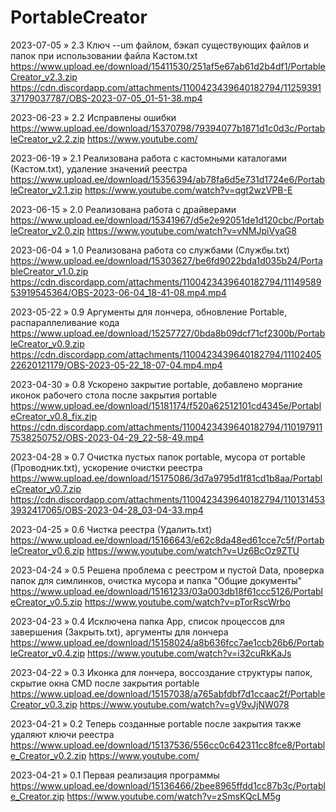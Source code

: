 # PortableCreator
2023-07-05 » 2.3
Ключ --um файлом, бэкап существующих файлов и папок при использовании файла Кастом.txt
https://www.upload.ee/download/15411530/251af5e67ab61d2b4df1/PortableCreator_v2.3.zip
https://cdn.discordapp.com/attachments/1100423439640182794/1125939137179037787/OBS-2023-07-05_01-51-38.mp4

2023-06-23 » 2.2
Исправлены ошибки
https://www.upload.ee/download/15370798/79394077b1871d1c0d3c/PortableCreator_v2.2.zip
https://www.youtube.com/

2023-06-19 » 2.1
Реализована работа с кастомными каталогами (Кастом.txt), удаление значений реестра
https://www.upload.ee/download/15356394/ab78fa6d5e731d1724e6/PortableCreator_v2.1.zip
https://www.youtube.com/watch?v=qgt2wzVPB-E

2023-06-15 » 2.0
Реализована работа с драйверами
https://www.upload.ee/download/15341967/d5e2e92051de1d120cbc/PortableCreator_v2.0.zip
https://www.youtube.com/watch?v=vNMJpiVyaG8

2023-06-04 » 1.0
Реализована работа со службами (Службы.txt)
https://www.upload.ee/download/15303627/be6fd9022bda1d035b24/PortableCreator_v1.0.zip
https://cdn.discordapp.com/attachments/1100423439640182794/1114958953919545364/OBS-2023-06-04_18-41-08.mp4.mp4

2023-05-22 » 0.9
Аргументы для лончера, обновление Portable, распараллеливание кода
https://www.upload.ee/download/15257727/0bda8b09dcf71cf2300b/PortableCreator_v0.9.zip
https://cdn.discordapp.com/attachments/1100423439640182794/1110240522620121179/OBS-2023-05-22_18-07-04.mp4.mp4

2023-04-30 » 0.8
Ускорено закрытие portable, добавлено моргание иконок рабочего стола после закрытия portable
https://www.upload.ee/download/15181174/f520a62512101cd4345e/PortableCreator_v0.8_fix.zip
https://cdn.discordapp.com/attachments/1100423439640182794/1101979117538250752/OBS-2023-04-29_22-58-49.mp4

2023-04-28 » 0.7
Очистка пустых папок portable, мусора от portable (Проводник.txt), ускорение очистки реестра
https://www.upload.ee/download/15175086/3d7a9795d1f81cd1b8aa/PortableCreator_v0.7.zip
https://cdn.discordapp.com/attachments/1100423439640182794/1101314533932417065/OBS-2023-04-28_03-04-33.mp4

2023-04-25 » 0.6
Чистка реестра (Удалить.txt)
https://www.upload.ee/download/15166643/e62c8da48ed61cce7c5f/PortableCreator_v0.6.zip
https://www.youtube.com/watch?v=Uz6BcOz9ZTU

2023-04-24 » 0.5
Решена проблема с реестром и пустой Data, проверка папок для симлинков, очистка мусора и папка "Общие документы"
https://www.upload.ee/download/15161233/03a003db18f61ccc5126/PortableCreator_v0.5.zip
https://www.youtube.com/watch?v=pTorRscWrbo

2023-04-23 » 0.4
Исключена папка App, список процессов для завершения (Закрыть.txt), аргументы для лончера
https://www.upload.ee/download/15158024/a8b636fcc7ae1ccb26b6/PortableCreator_v0.4.zip
https://www.youtube.com/watch?v=i32cuRkKaJs

2023-04-22 » 0.3
Иконка для лончера, воссоздание структуры папок, скрытие окна CMD после закрытия portable
https://www.upload.ee/download/15157038/a765abfdbf7d1ccaac2f/PortableCreator_v0.3.zip
https://www.youtube.com/watch?v=gV9vJjNW078

2023-04-21 » 0.2
Теперь созданные portable после закрытия также удаляют ключи реестра
https://www.upload.ee/download/15137536/556cc0c642311cc8fce8/Portable_Creator_v0.2.zip
https://www.youtube.com/

2023-04-21 » 0.1
Первая реализация программы
https://www.upload.ee/download/15136466/2bee8965ffdd1cc87b3c/Portable_Creator.zip
https://www.youtube.com/watch?v=zSmsKQcLM5g
